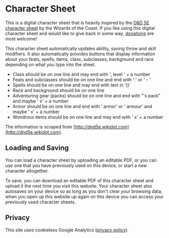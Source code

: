 # Character Sheet
This is a digital character sheet that is heavily inspired by the [D&D 5E character sheet](https://media.wizards.com/2016/dnd/downloads/5E_CharacterSheet_Fillable.pdf) by the Wizards of the Coast. If you like using this digital character sheet and would like to give back in some way, [donations](https://donate.stripe.com/fZe5kv5SJ3jZfjG000) are most welcome!

This character sheet automatically updates ability, saving throw and skill modifiers. It also automatically provides buttons that display information about your feats, spells, items, class, subclasses, background and race depending on what you type into the sheet.

* Class should be on one line and may end with ', level ' + a number
* Feats and subclasses should be on one line and end with ':' or ' - '
* Spells should be on one line and may end with text in '()'
* Race and background should be on one line
* Adventuring gear (packs) should be on one line and end with "'s pack" and maybe ' x' + a number
* Armor should be on one line and end with ' armor' or ' armour' and maybe ' x' + a number
* Wondrous items should be on one line and may end with ' x' + a number

The information is scraped from [http://dnd5e.wikidot.com](http://dnd5e.wikidot.com).

## Loading and Saving
You can load a character sheet by uploading an editable PDF, or you can use one that you have previously used on this device, or start a new character altogether.

To save, you can download an editable PDF of this character sheet and upload it the next time you visit this website. Your character sheet also autosaves on your device so as long as you don't clear your browsing data, when you open up this website up again on this device you can access your previously used character sheets.

## Privacy
This site uses cookieless Google Analytics ([privacy policy](/privacyPolicy.html)).
